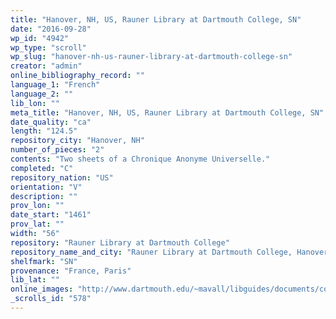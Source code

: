 ```yaml
---
title: "Hanover, NH, US, Rauner Library at Dartmouth College, SN"
date: "2016-09-28"
wp_id: "4942"
wp_type: "scroll"
wp_slug: "hanover-nh-us-rauner-library-at-dartmouth-college-sn"
creator: "admin"
online_bibliography_record: ""
language_1: "French"
language_2: ""
lib_lon: ""
meta_title: "Hanover, NH, US, Rauner Library at Dartmouth College, SN"
date_quality: "ca"
length: "124.5"
repository_city: "Hanover, NH"
number_of_pieces: "2"
contents: "Two sheets of a Chronique Anonyme Universelle."
completed: "C"
repository_nation: "US"
orientation: "V"
description: ""
prov_lon: ""
date_start: "1461"
prov_lat: ""
width: "56"
repository: "Rauner Library at Dartmouth College"
repository_name_and_city: "Rauner Library at Dartmouth College, Hanover NH US"
shelfmark: "SN"
provenance: "France, Paris"
lib_lat: ""
online_images: "http://www.dartmouth.edu/~mavall/libguides/documents/collections/chronique.html"
_scrolls_id: "578"
---
```



